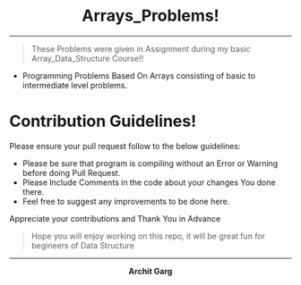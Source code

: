 <h1 align="center">
  <br>
      Arrays_Problems!
  <br>
</h1>

------
> These Problems were given in Assignment during my basic Array_Data_Structure Course!!

- Programming Problems Based On Arrays consisting of basic to intermediate level problems.

# Contribution Guidelines!

Please ensure your pull request follow to the below guidelines:

- Please be sure that program is compiling without an Error or Warning before doing Pull Request.
- Please Include Comments in the code about your changes You done there.
- Feel free to suggest any improvements to be done here. 
 
Appreciate your contributions and Thank You in Advance


> Hope you will enjoy working on this repo, it will be great fun for begineers of Data Structure
----
<p align="center">
<b>Archit Garg</b>
</p>
